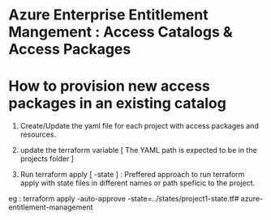 # Azure Enterprise Entitlement Mangement : Access Catalogs & Access Packages


# How to provision new access packages in an existing catalog
1. Create/Update the yaml file for each project with access packages and resources.

2. update the terraform variable [ The YAML path is expected to be in the projects folder ]

3. Run terraform apply [ -state ] : Preffered approach to run terraform apply with state files in different names or path speficic to the project.

eg : terraform apply -auto-approve -state=../states/project1-state.tf# azure-entitlement-management
